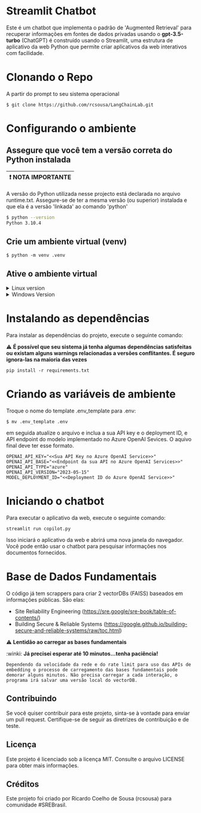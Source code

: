 # Streamlit Chatbot

Este é um chatbot que implementa o padrão de 'Augmented Retrieval' para recuperar informações em fontes de dados privadas usando o **gpt-3.5-turbo** (ChatGPT) é construído usando o Streamlit, uma estrutura de aplicativo da web Python que permite criar aplicativos da web interativos com facilidade.

# Clonando o Repo

A partir do prompt to seu sistema operacional
```
$ git clone https://github.com/rcsousa/LangChainLab.git
```

# Configurando o ambiente

## Assegure que você tem a versão correta do Python instalada
|:exclamation: NOTA IMPORTANTE|
|-----------------------------|

 A versão do Python utilizada nesse projecto está declarada no arquivo runtime.txt. Assegure-se de ter a mesma versão (ou superior) instalada e que ela é a versão 'linkada' ao comando 'python'

```bash
$ python --version 
Python 3.10.4
```

## Crie um ambiente virtual (venv)
```Shell
$ python -m venv .venv
```
## Ative o ambiente virtual
<details>

<summary>Linux version</summary>

```Shell
$ source .venv/bin/activate
```
</details>
<details>
<summary>Windows Version</summary>
No cmd.exe

```Shell
c:\venv\Scripts\activate.bat
```
No PowerShell
```Shell
PS C:\venv\Scripts\Activate.ps1
```
</details>

# Instalando as dependências
Para instalar as dependências do projeto, execute o seguinte comando:

:warning: **É possível que seu sistema já tenha algumas dependências satisfeitas ou existam alguns warnings relacionadas a versões conflitantes. É seguro ignora-las na maioria das vezes**

```Shell
pip install -r requirements.txt
```

# Criando as variáveis de ambiente
Troque o nome do template .env_template para .env:
```Shell
$ mv .env_template .env
```
em seguida atualize o arquivo e inclua a sua API key e o deployment ID, e API endpoint do modelo implementado no Azure OpenAI Sevices. O aquivo final deve ter esse formato.
```Dotenv
OPENAI_API_KEY="<<Sua API Key no Azure OpenAI Service>>"
OPENAI_API_BASE="<<Endpoint da sua API no Azure OpenAI Services>>"
OPENAI_API_TYPE="azure"
OPENAI_API_VERSION="2023-05-15"
MODEL_DEPLOYMENT_ID="<<Deployment ID do Azure OpenAI Service>>"
```


# Iniciando o chatbot
Para executar o aplicativo da web, execute o seguinte comando:

```Shell
streamlit run copilot.py
```

Isso iniciará o aplicativo da web e abrirá uma nova janela do navegador. Você pode então usar o chatbot para pesquisar informações nos documentos fornecidos.

# Base de Dados Fundamentais
O código já tem scrappers para criar 2 vectorDBs (FAISS) baseados em informações públicas. São elas:

- Site Reliability Engineering (https://sre.google/sre-book/table-of-contents/)
- Building Secure & Reliable Systems (https://google.github.io/building-secure-and-reliable-systems/raw/toc.html)

:warning: **Lentidão ao carregar as bases fundamentais**

:winki: **Já precisei esperar até 10 minutos...tenha paciência!**

```text
Dependendo da velocidade da rede e do rate limit para uso das APIs de embedding o processo de carregamento das bases fundamentais pode demorar alguns minutos. Não precisa carregar a cada interação, o programa irá salvar uma versão local do vectorDB.
```


## Contribuindo
Se você quiser contribuir para este projeto, sinta-se à vontade para enviar um pull request. Certifique-se de seguir as diretrizes de contribuição e de teste.

## Licença
Este projeto é licenciado sob a licença MIT. Consulte o arquivo LICENSE para obter mais informações.

## Créditos
Este projeto foi criado por Ricardo Coelho de Sousa (rcsousa) para comunidade #SREBrasil.